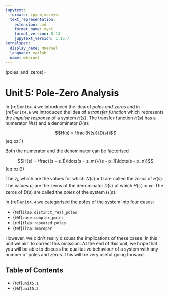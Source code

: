```yaml
---
jupytext:
  formats: ipynb,md:myst
  text_representation:
    extension: .md
    format_name: myst
    format_version: 0.13
    jupytext_version: 1.16.7
kernelspec:
  display_name: MKernel
  language: matlab
  name: mkernel
---
```


(poles_and_zeros)=
# Unit 5: Pole-Zero Analysis

In {ref}`unit4.4` we introduced the idea of *poles and zeros* and in {ref}`unit4.6` we introduced the idea of a *transfer function* which represents the *impulse response* of a system $H(s)$. The transfer function $H(s)$ has a numerator $N(s)$ and a denominator $D(s)$:

$$H(s) = \frac{N(s)}{D(s)}$$ (eq:pz:1)

Both the numerator and the denominator can be factorised

$$H(s) = \frac{(s - z_1)\ldots(s - z_m)}{(s - p_1)\ldots(s - p_n)}$$ (eq:pz:2)

The $z_i$, which are the values for which $N(s)=0$ are called the *zeros* of $H(s)$. The values $p_i$ are the zeros of the denominator $D(s)$ at which $H(s) = \infty$. The zeros of $D(s)$ are called the *poles* of the system $H(s)$.  

In {ref}`unit4.4` we categorised the poles of the system into four cases:
* {ref}`ilap:distinct_real_poles`
* {ref}`case:complex_poles`
* {ref}`ilap:repeated_poles`
* {ref}`ilap:improper`

However, we didn't really discuss the implications of these cases. In this unit we aim to correct this omission. At the end of this unit, we hope that you will be able to discuss the qualitative behaviour of a system with any number of poles and zeros. This will be very useful going forward.

## Table of Contents

* {ref}`unit5.1`
* {ref}`unit5.2`
